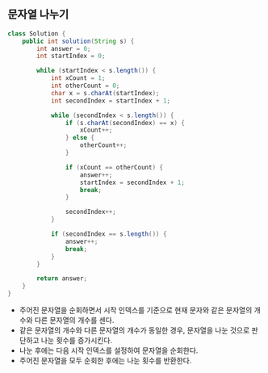 ## 문자열 나누기

```java
class Solution {
    public int solution(String s) {
        int answer = 0;
        int startIndex = 0;

        while (startIndex < s.length()) {
            int xCount = 1;
            int otherCount = 0;
            char x = s.charAt(startIndex);
            int secondIndex = startIndex + 1;

            while (secondIndex < s.length()) {
                if (s.charAt(secondIndex) == x) {
                    xCount++;
                } else {
                    otherCount++;
                }

                if (xCount == otherCount) {
                    answer++;
                    startIndex = secondIndex + 1;
                    break;
                }

                secondIndex++;
            }

            if (secondIndex == s.length()) {
                answer++;
                break;
            }
        }

        return answer;
    }
}
```

* 주어진 문자열을 순회하면서 시작 인덱스를 기준으로 현재 문자와 같은 문자열의 개수와 다른 문자열의 개수를 센다.
* 같은 문자열의 개수와 다른 문자열의 개수가 동일한 경우, 문자열을 나눈 것으로 판단하고 나눈 횟수를 증가시킨다.
* 나눈 후에는 다음 시작 인덱스를 설정하여 문자열을 순회한다.
* 주어진 문자열을 모두 순회한 후에는 나눈 횟수를 반환한다.